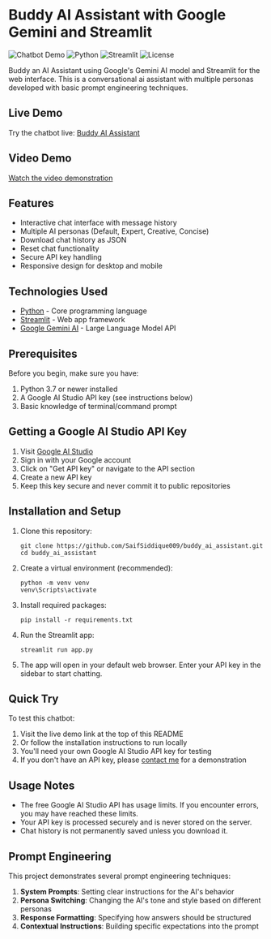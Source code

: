# Buddy AI Assistant with Google Gemini and Streamlit

![Chatbot Demo](https://img.shields.io/badge/demo-live-success)
![Python](https://img.shields.io/badge/python-3.7+-blue.svg)
![Streamlit](https://img.shields.io/badge/streamlit-1.32.0-red.svg)
![License](https://img.shields.io/badge/license-MIT-green.svg)

Buddy an AI Assistant using Google's Gemini AI model and Streamlit for the web interface. This is a conversational ai assistant with multiple personas developed with basic prompt engineering techniques.

## Live Demo

Try the chatbot live: [Buddy AI Assistant](https://buddy-ai-assistant.streamlit.app/)

## Video Demo

[Watch the video demonstration](https://example.com/video-demo)


## Features

- Interactive chat interface with message history
- Multiple AI personas (Default, Expert, Creative, Concise)
- Download chat history as JSON
- Reset chat functionality
- Secure API key handling
- Responsive design for desktop and mobile

## Technologies Used

- [Python](https://www.python.org/) - Core programming language
- [Streamlit](https://streamlit.io/) - Web app framework
- [Google Gemini AI](https://ai.google.dev/) - Large Language Model API

## Prerequisites

Before you begin, make sure you have:

1. Python 3.7 or newer installed
2. A Google AI Studio API key (see instructions below)
3. Basic knowledge of terminal/command prompt

## Getting a Google AI Studio API Key

1. Visit [Google AI Studio](https://ai.google.dev/)
2. Sign in with your Google account
3. Click on "Get API key" or navigate to the API section
4. Create a new API key
5. Keep this key secure and never commit it to public repositories

## Installation and Setup

1. Clone this repository:
   ```
   git clone https://github.com/SaifSiddique009/buddy_ai_assistant.git
   cd buddy_ai_assistant
   ```

2. Create a virtual environment (recommended):
   ```
   python -m venv venv
   venv\Scripts\activate 
   ```

3. Install required packages:
   ```
   pip install -r requirements.txt
   ```

4. Run the Streamlit app:
   ```
   streamlit run app.py
   ```

5. The app will open in your default web browser. Enter your API key in the sidebar to start chatting.

## Quick Try

To test this chatbot:

1. Visit the live demo link at the top of this README
2. Or follow the installation instructions to run locally
3. You'll need your own Google AI Studio API key for testing
4. If you don't have an API key, please [contact me](mailto:saif.siddique009@gmail.com) for a demonstration

## Usage Notes

- The free Google AI Studio API has usage limits. If you encounter errors, you may have reached these limits.
- Your API key is processed securely and is never stored on the server.
- Chat history is not permanently saved unless you download it.

## Prompt Engineering

This project demonstrates several prompt engineering techniques:

1. **System Prompts**: Setting clear instructions for the AI's behavior
2. **Persona Switching**: Changing the AI's tone and style based on different personas
3. **Response Formatting**: Specifying how answers should be structured
4. **Contextual Instructions**: Building specific expectations into the prompt
